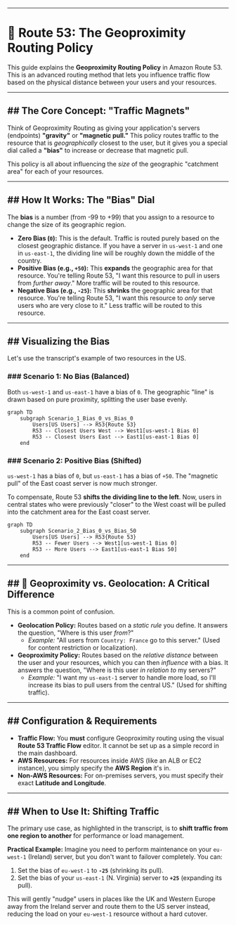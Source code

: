 -----

# 🧲 Route 53: The Geoproximity Routing Policy

This guide explains the **Geoproximity Routing Policy** in Amazon Route 53. This is an advanced routing method that lets you influence traffic flow based on the physical distance between your users and your resources.

-----

## \#\# The Core Concept: "Traffic Magnets"

Think of Geoproximity Routing as giving your application's servers (endpoints) **"gravity"** or **"magnetic pull."** This policy routes traffic to the resource that is *geographically* closest to the user, but it gives you a special dial called a **"bias"** to increase or decrease that magnetic pull.

This policy is all about influencing the *size* of the geographic "catchment area" for each of your resources.

-----

## \#\# How It Works: The "Bias" Dial

The **bias** is a number (from -99 to +99) that you assign to a resource to change the size of its geographic region.

  * **Zero Bias (`0`):** This is the default. Traffic is routed purely based on the closest geographic distance. If you have a server in `us-west-1` and one in `us-east-1`, the dividing line will be roughly down the middle of the country.
  * **Positive Bias (e.g., `+50`):** This **expands** the geographic area for that resource. You're telling Route 53, "I want this resource to pull in users from *further away*." More traffic will be routed to this resource.
  * **Negative Bias (e.g., `-25`):** This **shrinks** the geographic area for that resource. You're telling Route 53, "I want this resource to *only* serve users who are very close to it." Less traffic will be routed to this resource.

-----

## \#\# Visualizing the Bias

Let's use the transcript's example of two resources in the US.

### \#\#\# Scenario 1: No Bias (Balanced)

Both `us-west-1` and `us-east-1` have a bias of `0`. The geographic "line" is drawn based on pure proximity, splitting the user base evenly.

```mermaid
graph TD
    subgraph Scenario_1_Bias_0_vs_Bias_0
        Users[US Users] --> R53{Route 53}
        R53 -- Closest Users West --> West1[us-west-1 Bias 0]
        R53 -- Closest Users East --> East1[us-east-1 Bias 0]
    end

```

### \#\#\# Scenario 2: Positive Bias (Shifted)

`us-west-1` has a bias of `0`, but `us-east-1` has a bias of `+50`. The "magnetic pull" of the East coast server is now much stronger.

To compensate, Route 53 **shifts the dividing line to the left**. Now, users in central states who were previously "closer" to the West coast will be pulled into the catchment area for the East coast server.

```mermaid
graph TD
    subgraph Scenario_2_Bias_0_vs_Bias_50
        Users[US Users] --> R53{Route 53}
        R53 -- Fewer Users --> West1[us-west-1 Bias 0]
        R53 -- More Users --> East1[us-east-1 Bias 50]
    end
```

-----

## \#\# 🎯 Geoproximity vs. Geolocation: A Critical Difference

This is a common point of confusion.

  * **Geolocation Policy:** Routes based on a *static rule* you define. It answers the question, "Where is this user *from*?"
      * *Example:* "All users from `Country: France` go to this server." (Used for content restriction or localization).
  * **Geoproximity Policy:** Routes based on the *relative distance* between the user and your resources, which you can then *influence* with a bias. It answers the question, "Where is this user *in relation to* my servers?"
      * *Example:* "I want my `us-east-1` server to handle more load, so I'll increase its bias to pull users from the central US." (Used for shifting traffic).

-----

## \#\# Configuration & Requirements

  * **Traffic Flow:** You **must** configure Geoproximity routing using the visual **Route 53 Traffic Flow** editor. It cannot be set up as a simple record in the main dashboard.
  * **AWS Resources:** For resources inside AWS (like an ALB or EC2 instance), you simply specify the **AWS Region** it's in.
  * **Non-AWS Resources:** For on-premises servers, you must specify their exact **Latitude and Longitude**.

-----

## \#\# When to Use It: Shifting Traffic

The primary use case, as highlighted in the transcript, is to **shift traffic from one region to another** for performance or load management.

**Practical Example:**
Imagine you need to perform maintenance on your `eu-west-1` (Ireland) server, but you don't want to failover completely. You can:

1.  Set the bias of `eu-west-1` to **`-25`** (shrinking its pull).
2.  Set the bias of your `us-east-1` (N. Virginia) server to **`+25`** (expanding its pull).

This will gently "nudge" users in places like the UK and Western Europe away from the Ireland server and route them to the US server instead, reducing the load on your `eu-west-1` resource without a hard cutover.